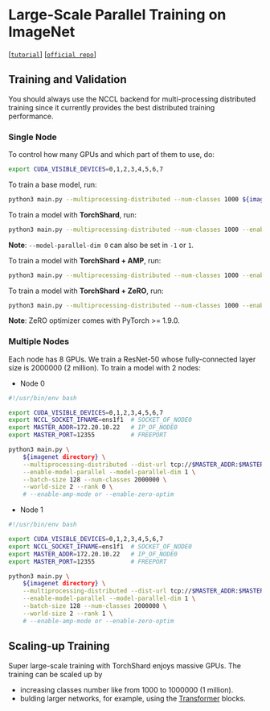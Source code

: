 # Large-Scale Parallel Training on ImageNet

[[`tutorial`](../../docs/tutorial/in1k.md)] [[`official repo`](https://github.com/pytorch/examples/tree/master/imagenet)]

## Training and Validation

You should always use the NCCL backend for multi-processing distributed training since it currently provides the best distributed training performance.

### Single Node

To control how many GPUs and which part of them to use, do:

```bash
export CUDA_VISIBLE_DEVICES=0,1,2,3,4,5,6,7
```

To train a base model, run:

```bash
python3 main.py --multiprocessing-distributed --num-classes 1000 ${imagenet directory} 
```

To train a model with **TorchShard**, run:

```bash
python3 main.py --multiprocessing-distributed --num-classes 1000 --enable-model-parallel --model-parallel-dim 0 ${imagenet directory} 
```

**Note**: `--model-parallel-dim 0` can also be set in `-1` or `1`.

To train a model with **TorchShard + AMP**, run:

```bash
python3 main.py --multiprocessing-distributed --num-classes 1000 --enable-model-parallel --model-parallel-dim 0 --enable-amp-mode ${imagenet directory} 
```

To train a model with **TorchShard + ZeRO**, run:

```bash
python3 main.py --multiprocessing-distributed --num-classes 1000 --enable-model-parallel --model-parallel-dim 0 --enable-zero-optim ${imagenet directory}
```

**Note**: ZeRO optimizer comes with PyTorch >= 1.9.0.

### Multiple Nodes

Each node has 8 GPUs. We train a ResNet-50 whose fully-connected layer size is 2000000 (2 million). To train a model with 2 nodes:

- Node 0

```bash
#!/usr/bin/env bash

export CUDA_VISIBLE_DEVICES=0,1,2,3,4,5,6,7
export NCCL_SOCKET_IFNAME=ens1f1  # SOCKET_OF_NODE0
export MASTER_ADDR=172.20.10.22   # IP_OF_NODE0
export MASTER_PORT=12355          # FREEPORT

python3 main.py \
    ${imagenet directory} \
    --multiprocessing-distributed --dist-url tcp://$MASTER_ADDR:$MASTER_PORT \
    --enable-model-parallel --model-parallel-dim 1 \
    --batch-size 128 --num-classes 2000000 \
    --world-size 2 --rank 0 \
    # --enable-amp-mode or --enable-zero-optim 
```

- Node 1

```bash
#!/usr/bin/env bash

export CUDA_VISIBLE_DEVICES=0,1,2,3,4,5,6,7
export NCCL_SOCKET_IFNAME=ens1f1  # SOCKET_OF_NODE0
export MASTER_ADDR=172.20.10.22   # IP_OF_NODE0
export MASTER_PORT=12355          # FREEPORT

python3 main.py \
    ${imagenet directory} \
    --multiprocessing-distributed --dist-url tcp://$MASTER_ADDR:$MASTER_PORT \
    --enable-model-parallel --model-parallel-dim 1 \
    --batch-size 128 --num-classes 2000000 \
    --world-size 2 --rank 1 \
    # --enable-amp-mode or --enable-zero-optim 
```

## Scaling-up Training

Super large-scale training with TorchShard enjoys massive GPUs.
The training can be scaled up by

- increasing classes number like from 1000 to 1000000 (1 million).
- bulding larger networks, for example, using the [Transformer](https://arxiv.org/abs/1706.03762) blocks.